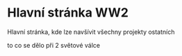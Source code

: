 <h1> Hlavní stránka WW2 </h1>

<p> Hlavní stránka, kde lze navšívit všechny projekty ostatních </p>
<p> to co se dělo při 2 světové válce </p>
